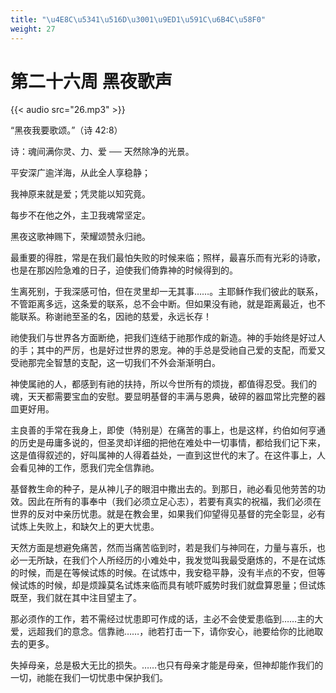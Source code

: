 ```yaml
---
title: "\u4E8C\u5341\u516D\u3001\u9ED1\u591C\u6B4C\u58F0"
weight: 27
---
```


# 第二十六周 黑夜歌声

{{< audio src="26.mp3" >}}


“黑夜我要歌颂。”（诗 42:8）

诗：魂间满你灵、力、爱 ── 天然除净的光景。

平安深广逾洋海，从此全人享稳静；

我神原来就是爱；凭灵能以知究竟。

每步不在他之外，主卫我魂常坚定。

黑夜这歌神赐下，荣耀颂赞永归祂。

最重要的得胜，常是在我们最怕失败的时候来临；照样，最喜乐而有光彩的诗歌，也是在那凶险急难的日子，迫使我们倚靠神的时候得到的。

生离死别，于我深感可怕，但在灵里却一无其事……。主耶稣作我们彼此的联系，不管距离多远，这条爱的联系，总不会中断。但如果没有祂，就是距离最近，也不能联系。称谢祂至圣的名，因祂的慈爱，永远长存！

祂使我们与世界各方面断绝，把我们连结于祂那作成的新造。神的手始终是好过人的手；其中的严厉，也是好过世界的恩宠。神的手总是受祂自己爱的支配，而爱又受祂那完全智慧的支配，这一切我们不外会渐渐明白。

神使属祂的人，都感到有祂的扶持，所以今世所有的烦拢，都值得忍受。我们的魂，天天都需要宝血的安慰。要显明基督的丰满与恩典，破碎的器皿常比完整的器皿更好用。

主良善的手常在我身上，即使（特别是）在痛苦的事上，也是这样，约伯如何亨通的历史是毋庸多说的，但圣灵却详细的把他在难处中一切事情，都给我们记下来，这是值得叙述的，好叫属神的人得着益处，一直到这世代的末了。在这件事上，人会看见神的工作，愿我们完全信靠祂。

基督教生命的种子，是从神儿子的眼泪中撒出去的。到那日，祂必看见他劳苦的功效。因此在所有的事奉中（我们必须立足心志），若要有真实的祝福，我们必须在世界的反对中亲历忧患。就是在教会里，如果我们仰望得见基督的完全彰显，必有试炼上失败上，和缺欠上的更大忧患。

天然方面是想避免痛苦，然而当痛苦临到时，若是我们与神同在，力量与喜乐，也必一无所缺，在我们个人所经历的小难处中，我发觉叫我最受磨炼的，不是在试炼的时候，而是在等候试炼的时候。在试炼中，我安稳平静，没有半点的不安，但等候试炼的时候，却是烦躁莫名试炼来临而具有唬吓威势时我们就盘算恩量；但试炼既至，我们就在其中注目望主了。

那必须作的工作，若不需经过忧患即可作成的话，主必不会使爱患临到……主的大爱，远超我们的意念。信靠祂……，祂若打击一下，请你安心，祂要给你的比祂取去的更多。

失掉母亲，总是极大无比的损失。……也只有母亲才能是母亲，但神却能作我们的一切，祂能在我们一切忧患中保护我们。